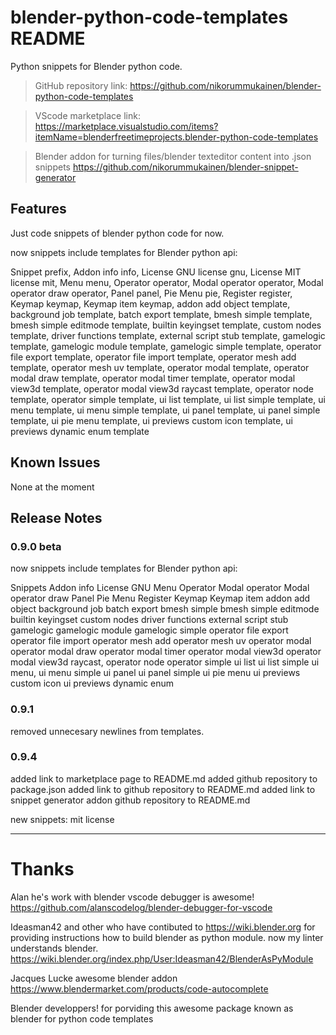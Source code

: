 # blender-python-code-templates README

Python snippets for Blender python code.

> GitHub repository link:
https://github.com/nikorummukainen/blender-python-code-templates

> VScode marketplace link:
https://marketplace.visualstudio.com/items?itemName=blenderfreetimeprojects.blender-python-code-templates

> Blender addon for turning files/blender texteditor content into .json snippets
https://github.com/nikorummukainen/blender-snippet-generator

## Features

Just code snippets of blender python code for now.

now snippets include templates for Blender python api:

Snippet                         prefix,
Addon info                      info,
License GNU                     license gnu,
License MIT                     license mit,
Menu                            menu,
Operator                        operator,
Modal operator                  operator,
Modal operator draw             operator,
Panel                           panel,
Pie Menu                        pie,
Register                        register,
Keymap                          keymap,
Keymap item                     keymap,
addon add object                template,
background job                  template,
batch export                    template,
bmesh simple                    template,
bmesh simple editmode           template,
builtin keyingset               template,
custom nodes                    template,
driver functions                template,
external script stub            template,
gamelogic                       template,
gamelogic module                template,
gamelogic simple                template,
operator file export            template,
operator file import            template,
operator mesh add               template,
operator mesh uv                template,
operator modal                  template,
operator modal draw             template,
operator modal timer            template,
operator modal view3d           template,
operator modal view3d raycast   template,
operator node                   template,
operator simple                 template,
ui list                         template,
ui list simple                  template,
ui menu                         template,
ui menu simple                  template,
ui panel                        template,
ui panel simple                 template,
ui pie menu                     template,
ui previews custom icon         template,
ui previews dynamic enum        template

## Known Issues

None at the moment

## Release Notes

### 0.9.0 beta
now snippets include templates for Blender python api:

Snippets
Addon info
License GNU
Menu
Operator
Modal operator
Modal operator draw
Panel
Pie Menu
Register
Keymap
Keymap item
addon add object
background job
batch export
bmesh simple
bmesh simple editmode
builtin keyingset
custom nodes
driver functions
external script stub
gamelogic
gamelogic module
gamelogic simple
operator file export
operator file import
operator mesh add
operator mesh uv
operator modal
operator modal draw
operator modal timer
operator modal view3d
operator modal view3d raycast,
operator node
operator simple
ui list
ui list simple
ui menu,
ui menu simple
ui panel
ui panel simple
ui pie menu
ui previews custom icon
ui previews dynamic enum

### 0.9.1

removed unnecesary newlines from templates.

### 0.9.4
added link to marketplace page to README.md
added github repository to package.json
added link to github repository to README.md
added link to snippet generator addon github repository to README.md

new snippets:
mit license

-----------------------------------------------------------------------------------------------------------

# Thanks
Alan 
he's work with blender vscode debugger is awesome!
https://github.com/alanscodelog/blender-debugger-for-vscode

Ideasman42 and other who have contibuted to https://wiki.blender.org
for providing instructions how to build blender as python module.
now my linter understands blender.
https://wiki.blender.org/index.php/User:Ideasman42/BlenderAsPyModule

Jacques Lucke awesome blender addon  
https://www.blendermarket.com/products/code-autocomplete

Blender developpers!
for porviding this awesome package known as blender
for python code templates